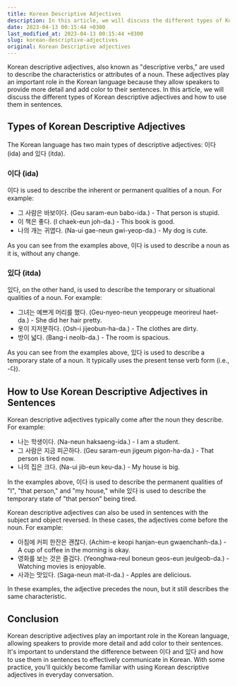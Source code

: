 ```yaml
---
title: Korean Descriptive Adjectives
description: In this article, we will discuss the different types of Korean descriptive adjectives and how to use them in sentences.
date: 2023-04-13 00:15:44 +0300
last_modified_at: 2023-04-13 00:15:44 +0300
slug: korean-descriptive-adjectives
original: Korean Descriptive adjectives
---
```

Korean descriptive adjectives, also known as "descriptive verbs," are used to describe the characteristics or attributes of a noun. These adjectives play an important role in the Korean language because they allow speakers to provide more detail and add color to their sentences. In this article, we will discuss the different types of Korean descriptive adjectives and how to use them in sentences.

## Types of Korean Descriptive Adjectives

The Korean language has two main types of descriptive adjectives: 이다 (ida) and 있다 (itda).

### 이다 (ida)

이다 is used to describe the inherent or permanent qualities of a noun. For example:

- 그 사람은 바보이다. (Geu saram-eun babo-ida.) - That person is stupid.
- 이 책은 좋다. (I chaek-eun joh-da.) - This book is good.
- 나의 개는 귀엽다. (Na-ui gae-neun gwi-yeop-da.) - My dog is cute.

As you can see from the examples above, 이다 is used to describe a noun as it is, without any change.

### 있다 (itda)

있다, on the other hand, is used to describe the temporary or situational qualities of a noun. For example:

- 그녀는 예쁘게 머리를 했다. (Geu-nyeo-neun yeoppeuge meorireul haet-da.) - She did her hair pretty.
- 옷이 지저분하다. (Osh-i jijeobun-ha-da.) - The clothes are dirty.
- 방이 넓다. (Bang-i neolb-da.) - The room is spacious.

As you can see from the examples above, 있다 is used to describe a temporary state of a noun. It typically uses the present tense verb form (i.e., -다).

## How to Use Korean Descriptive Adjectives in Sentences

Korean descriptive adjectives typically come after the noun they describe. For example:

- 나는 학생이다. (Na-neun haksaeng-ida.) - I am a student.
- 그 사람은 지금 피곤하다. (Geu saram-eun jigeum pigon-ha-da.) - That person is tired now.
- 나의 집은 크다. (Na-ui jib-eun keu-da.) - My house is big.

In the examples above, 이다 is used to describe the permanent qualities of "I", "that person," and "my house," while 있다 is used to describe the temporary state of "that person" being tired.

Korean descriptive adjectives can also be used in sentences with the subject and object reversed. In these cases, the adjectives come before the noun. For example:

- 아침에 커피 한잔은 괜찮다. (Achim-e keopi hanjan-eun gwaenchanh-da.) - A cup of coffee in the morning is okay.
- 영화를 보는 것은 즐겁다. (Yeonghwa-reul boneun geos-eun jeulgeob-da.) - Watching movies is enjoyable.
- 사과는 맛있다. (Saga-neun mat-it-da.) - Apples are delicious.

In these examples, the adjective precedes the noun, but it still describes the same characteristic.

## Conclusion

Korean descriptive adjectives play an important role in the Korean language, allowing speakers to provide more detail and add color to their sentences. It's important to understand the difference between 이다 and 있다 and how to use them in sentences to effectively communicate in Korean. With some practice, you'll quickly become familiar with using Korean descriptive adjectives in everyday conversation.
